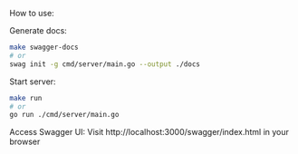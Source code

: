 How to use:

Generate docs:

```bash
make swagger-docs
# or
swag init -g cmd/server/main.go --output ./docs
```

Start server:

```bash
make run
# or
go run ./cmd/server/main.go
```

Access Swagger UI: Visit http://localhost:3000/swagger/index.html in your browser
